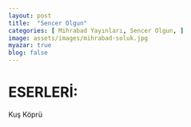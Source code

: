 ```yaml
---
layout: post
title:  "Sencer Olgun"
categories: [ Mihrabad Yayınları, Sencer Olgun, ]
image: assets/images/mihrabad-soluk.jpg
myazar: true
blog: false
---
```


# ESERLERİ:

Kuş Köprü